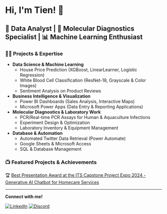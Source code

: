 # Hi, I'm Tien! 👋

## 🚀 Data Analyst | 🧬 Molecular Diagnostics Specialist | 📊 Machine Learning Enthusiast

### 👨‍💻 Projects & Expertise

- **Data Science & Machine Learning**
  - House Price Prediction (XGBoost, LinearLearner, Logistic Regression)
  - White Blood Cell Classification (ResNet-18, Grayscale & Color Images)
  - Sentiment Analysis on Product Reviews
- **Business Intelligence & Visualization**
  - Power BI Dashboards (Sales Analysis, Interactive Maps)
  - Microsoft Power Apps (Data Entry & Reporting Applications)
- **Molecular Diagnostics & Laboratory Work**
  - PCR/Real-time PCR Assays for Human & Aquaculture Infections
  - Experiment Design & Optimization
  - Laboratory Inventory & Equipment Management
- **Database & Automation**
  - Automated Twitter Data Retrieval (Power Automate)
  - Google Sheets & Microsoft Access
  - SQL & Database Management

### 📺 Featured Projects & Achievements

🏆 [Best Presentation Award at the ITS Capstone Project Expo 2024 - Generative AI Chatbot for Homecare Services](#)  

---
**Connect with me!**

[![LinkedIn](https://img.shields.io/badge/LinkedIn-0A66C2?style=for-the-badge&logo=linkedin&logoColor=white)](www.linkedin.com/in/nhttien)
[![Discord](https://img.shields.io/badge/Discord-5865F2?style=for-the-badge&logo=discord&logoColor=white)](https://discordapp.com/users/745973169487216743)
